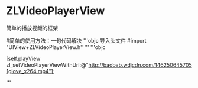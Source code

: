 # ZLVideoPlayerView
简单的播放视频的框架

#简单的使用方法：一句代码解决
'''objc
导入头文件
#import "UIView+ZLVideoPlayerView.h"
'''
'''objc

[self.playView zl_setVideoPlayerViewWithUrl:@"http://baobab.wdjcdn.com/1462506457051glove_x264.mp4"];

'''
